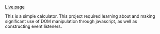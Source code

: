 <a href='https://pete-fowler.github.io/calculator/'>Live page</a>

This is a simple calculator. This project required learning about and making significant use of
DOM manipulation through javascript, as well as constructing event listeners.
